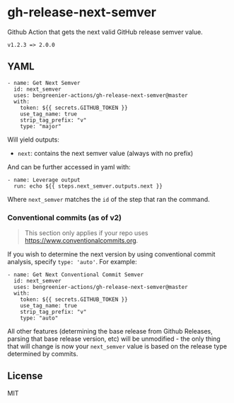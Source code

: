 # gh-release-next-semver

Github Action that gets the next valid GitHub release semver value.

```
v1.2.3 => 2.0.0
```

## YAML

```
- name: Get Next Semver
  id: next_semver
  uses: bengreenier-actions/gh-release-next-semver@master
  with:
    token: ${{ secrets.GITHUB_TOKEN }}
    use_tag_name: true
    strip_tag_prefix: "v"
    type: "major"
```

Will yield outputs:

- `next`: contains the next semver value (always with no prefix)

And can be further accessed in yaml with:

```
- name: Leverage output
  run: echo ${{ steps.next_semver.outputs.next }}
```

Where `next_semver` matches the `id` of the step that ran the command.

### Conventional commits (as of v2)

> This section only applies if your repo uses https://www.conventionalcommits.org.

If you wish to determine the next version by using conventional commit analysis, specify `type: 'auto'`. For example:

```
- name: Get Next Conventional Commit Semver
  id: next_semver
  uses: bengreenier-actions/gh-release-next-semver@master
  with:
    token: ${{ secrets.GITHUB_TOKEN }}
    use_tag_name: true
    strip_tag_prefix: "v"
    type: "auto"
```

All other features (determining the base release from Github Releases, parsing that base release version, etc) will be unmodified - the only thing that will change is now your `next_semver` value is based on the release type determined by commits.

## License

MIT

